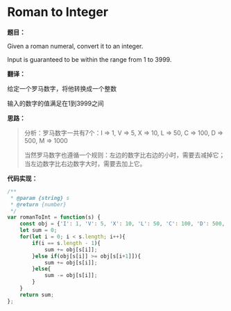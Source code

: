 # Roman to Integer

**题目：**

Given a roman numeral, convert it to an integer.

Input is guaranteed to be within the range from 1 to 3999.

**翻译：**

给定一个罗马数字，将他转换成一个整数

输入的数字的值满足在1到3999之间

**思路：**

> 分析：罗马数字一共有7个：I => 1, V => 5, X => 10, L => 50, C => 100, D => 500, M => 1000
>
> 当然罗马数字也遵循一个规则：左边的数字比右边的小时，需要去减掉它；当左边数字比右边数字大时，需要去加上它。

**代码实现：**

```javascript
/**
 * @param {string} s
 * @return {number}
 */
var romanToInt = function(s) {
    const obj = {'I': 1, 'V': 5, 'X': 10, 'L': 50, 'C': 100, 'D': 500, 'M': 1000};
    let sum = 0;
    for(let i = 0; i < s.length; i++){
        if(i == s.length - 1){
            sum += obj[s[i]];
        }else if(obj[s[i]] >= obj[s[i+1]]){
            sum += obj[s[i]];
        }else{
            sum -= obj[s[i]];
        }
    }
    return sum;
};
```